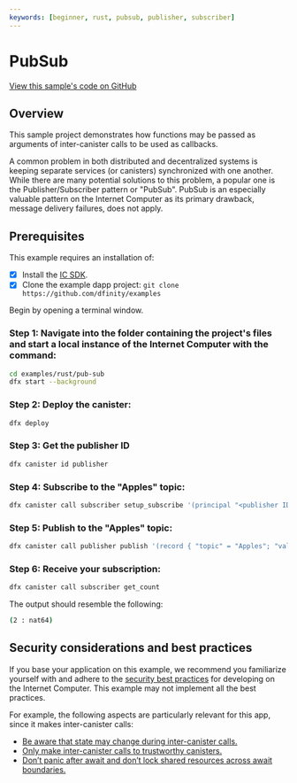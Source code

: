 ```yaml
---
keywords: [beginner, rust, pubsub, publisher, subscriber]
---
```


# PubSub

[View this sample's code on GitHub](https://github.com/dfinity/examples/tree/master/rust/pub-sub)

## Overview
This sample project demonstrates how functions may be passed as arguments of inter-canister calls to be used as callbacks.

A common problem in both distributed and decentralized systems is keeping separate services (or canisters) synchronized with one another. While there are many potential solutions to this problem, a popular one is the Publisher/Subscriber pattern or "PubSub". PubSub is an especially valuable pattern on the Internet Computer as its primary drawback, message delivery failures, does not apply.

## Prerequisites
This example requires an installation of:

- [x] Install the [IC SDK](https://internetcomputer.org/docs/current/developer-docs/setup/install/index.mdx).
- [x] Clone the example dapp project: `git clone https://github.com/dfinity/examples`

Begin by opening a terminal window.

### Step 1: Navigate into the folder containing the project's files and start a local instance of the Internet Computer with the command:

```bash
cd examples/rust/pub-sub
dfx start --background
```

### Step 2: Deploy the canister:

```bash
dfx deploy
```

### Step 3: Get the publisher ID

```bash
dfx canister id publisher
```

### Step 4: Subscribe to the "Apples" topic:

```bash
dfx canister call subscriber setup_subscribe '(principal "<publisher ID from Step 3>", "Apples")'
```

### Step 5: Publish to the "Apples" topic:

```bash
dfx canister call publisher publish '(record { "topic" = "Apples"; "value" = 2 })'
```

### Step 6: Receive your subscription:

```bash
dfx canister call subscriber get_count
```

The output should resemble the following:

```bash
(2 : nat64)
```

## Security considerations and best practices

If you base your application on this example, we recommend you familiarize yourself with and adhere to the [security best practices](https://internetcomputer.org/docs/current/references/security/) for developing on the Internet Computer. This example may not implement all the best practices.

For example, the following aspects are particularly relevant for this app, since it makes inter-canister calls: 
* [Be aware that state may change during inter-canister calls.](https://internetcomputer.org/docs/current/developer-docs/security/security-best-practices/overview)
* [Only make inter-canister calls to trustworthy canisters.](https://internetcomputer.org/docs/current/developer-docs/security/security-best-practices/overview)
* [Don’t panic after await and don’t lock shared resources across await boundaries.](https://internetcomputer.org/docs/current/developer-docs/security/security-best-practices/overview)
